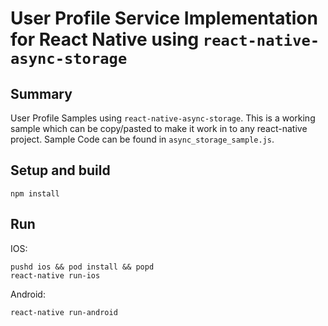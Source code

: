 # User Profile Service Implementation for React Native using `react-native-async-storage`

## Summary
User Profile Samples using `react-native-async-storage`. This is a working sample which can be copy/pasted to make it work in to any react-native project. Sample Code can be found in `async_storage_sample.js`.


## Setup and build
```
npm install
```

## Run

IOS:<br/>
```
pushd ios && pod install && popd
react-native run-ios
```

Android:<br/>
```
react-native run-android
```
